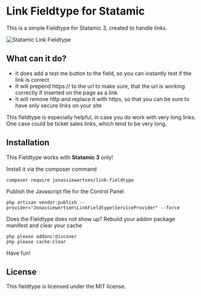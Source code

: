 # Link Fieldtype for Statamic

This is a simple Fieldtype for Statamic 3, created to handle links. 

<img src="https://github.com/jonassiewertsen/Link-fieldtype/blob/master/link_fieldtype.png?raw=true" alt="Statamic Link Fieldtype">

## What can it do?

- It does add a test me button to the field, so you can instantly test if the link is correct
- It will prepend https:// to the url to make sure, that the url is working correctly if inserted on the page as a link
- It will remove http and replace it with https, so that you can be sure to have only secure links on your site

This fieldtype is especially helpful, in case you do work with very long links. One case could be ticket sales links, which tend to be very long. 

## Installation 

This Fieldtype works with **Statamic 3** only!

Install it via the composer command
```
composer require jonassiewertsen/link-fieldtype
```

Publish the Javascript file for the Control Panel
```
php artisan vendor:publish --provider="Jonassiewertsen\LinkFieldtype\ServiceProvider" --force
```

Does the Fieldtype does not show up? Rebuild your addon package manifest and clear your cache
```
php please addons:discover
php please cache:clear
```

Have fun!

## License
This fieldtype is licensed under the MIT license.
